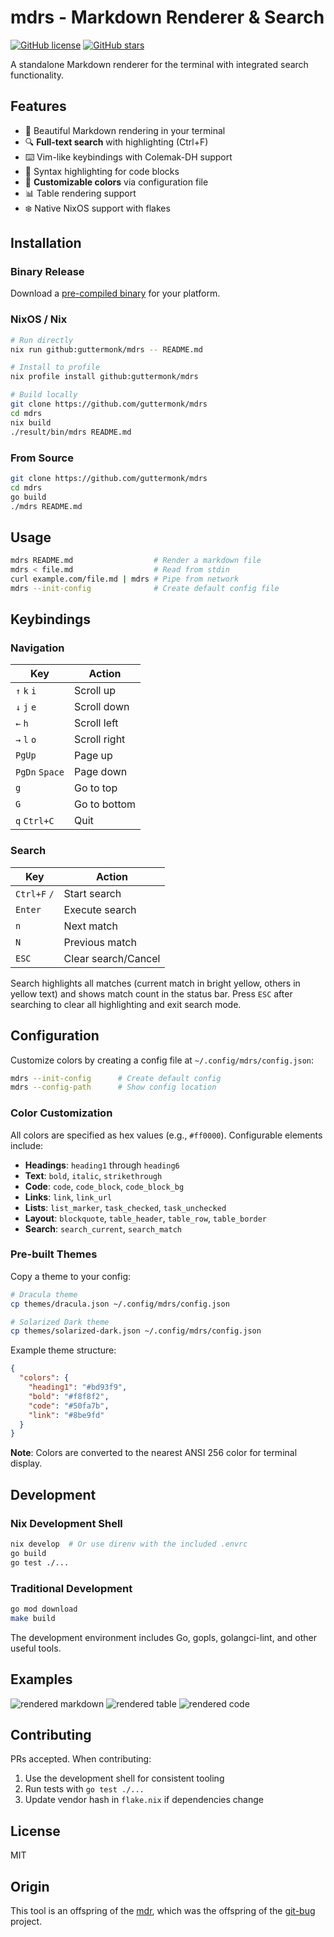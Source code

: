 # mdrs - Markdown Renderer & Search

[![GitHub license](https://img.shields.io/github/license/guttermonk/mdrs.svg?style=for-the-badge)](https://github.com/guttermonk/mdrs/blob/master/LICENSE)
[![GitHub stars](https://img.shields.io/github/stars/guttermonk/mdrs?style=for-the-badge)](https://github.com/guttermonk/mdrs/stargazers)

A standalone Markdown renderer for the terminal with integrated search functionality.

## Features

- 📖 Beautiful Markdown rendering in your terminal
- 🔍 **Full-text search** with highlighting (Ctrl+F)
- ⌨️ Vim-like keybindings with Colemak-DH support
- 🎨 Syntax highlighting for code blocks
- 🎨 **Customizable colors** via configuration file
- 📊 Table rendering support
- ❄️ Native NixOS support with flakes

## Installation

### Binary Release
Download a [pre-compiled binary](https://github.com/guttermonk/mdrs/releases/latest) for your platform.

### NixOS / Nix
```bash
# Run directly
nix run github:guttermonk/mdrs -- README.md

# Install to profile
nix profile install github:guttermonk/mdrs

# Build locally
git clone https://github.com/guttermonk/mdrs
cd mdrs
nix build
./result/bin/mdrs README.md
```

### From Source
```bash
git clone https://github.com/guttermonk/mdrs
cd mdrs
go build
./mdrs README.md
```

## Usage

```bash
mdrs README.md                  # Render a markdown file
mdrs < file.md                  # Read from stdin
curl example.com/file.md | mdrs # Pipe from network
mdrs --init-config              # Create default config file
```

## Keybindings

### Navigation
| Key | Action |
|-----|--------|
| `↑` `k` `i` | Scroll up |
| `↓` `j` `e` | Scroll down |
| `←` `h` | Scroll left |
| `→` `l` `o` | Scroll right |
| `PgUp` | Page up |
| `PgDn` `Space` | Page down |
| `g` | Go to top |
| `G` | Go to bottom |
| `q` `Ctrl+C` | Quit |

### Search
| Key | Action |
|-----|--------|
| `Ctrl+F` `/` | Start search |
| `Enter` | Execute search |
| `n` | Next match |
| `N` | Previous match |
| `ESC` | Clear search/Cancel |

Search highlights all matches (current match in bright yellow, others in yellow text) and shows match count in the status bar. Press `ESC` after searching to clear all highlighting and exit search mode.

## Configuration

Customize colors by creating a config file at `~/.config/mdrs/config.json`:

```bash
mdrs --init-config      # Create default config
mdrs --config-path      # Show config location
```

### Color Customization

All colors are specified as hex values (e.g., `#ff0000`). Configurable elements include:
- **Headings**: `heading1` through `heading6`  
- **Text**: `bold`, `italic`, `strikethrough`
- **Code**: `code`, `code_block`, `code_block_bg`
- **Links**: `link`, `link_url`
- **Lists**: `list_marker`, `task_checked`, `task_unchecked`
- **Layout**: `blockquote`, `table_header`, `table_row`, `table_border`
- **Search**: `search_current`, `search_match`

### Pre-built Themes

Copy a theme to your config:
```bash
# Dracula theme
cp themes/dracula.json ~/.config/mdrs/config.json

# Solarized Dark theme  
cp themes/solarized-dark.json ~/.config/mdrs/config.json
```

Example theme structure:
```json
{
  "colors": {
    "heading1": "#bd93f9",
    "bold": "#f8f8f2",
    "code": "#50fa7b",
    "link": "#8be9fd"
  }
}
```

**Note**: Colors are converted to the nearest ANSI 256 color for terminal display.

## Development

### Nix Development Shell
```bash
nix develop  # Or use direnv with the included .envrc
go build
go test ./...
```

### Traditional Development
```bash
go mod download
make build
```

The development environment includes Go, gopls, golangci-lint, and other useful tools.

## Examples

![rendered markdown](examples/markdown.png)
![rendered table](examples/table.png)
![rendered code](examples/code.png)

## Contributing

PRs accepted. When contributing:
1. Use the development shell for consistent tooling
2. Run tests with `go test ./...`
3. Update vendor hash in `flake.nix` if dependencies change

## License

MIT

## Origin

This tool is an offspring of the [mdr](https://github.com/MichaelMure/mdr), which was the offspring of the [git-bug](https://github.com/MichaelMure/git-bug) project.
